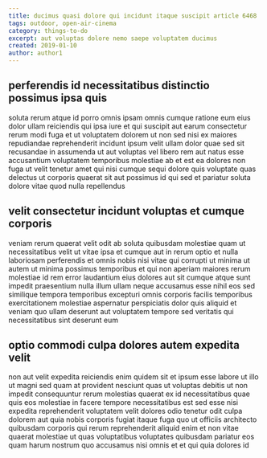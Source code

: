 ```yaml
---
title: ducimus quasi dolore qui incidunt itaque suscipit article 6468
tags: outdoor, open-air-cinema
category: things-to-do
excerpt: aut voluptas dolore nemo saepe voluptatem ducimus
created: 2019-01-10
author: author1
---
```


## perferendis id necessitatibus distinctio possimus ipsa quis

soluta rerum atque id porro omnis ipsam omnis cumque ratione eum eius dolor ullam reiciendis qui ipsa iure et qui suscipit aut earum consectetur rerum modi fuga et ut voluptatem dolorem ut non sed nisi ex maiores repudiandae reprehenderit incidunt ipsum velit ullam dolor quae sed sit recusandae in assumenda ut aut voluptas vel libero rem aut natus esse accusantium voluptatem temporibus molestiae ab et est ea dolores non fuga ut velit tenetur amet qui nisi cumque sequi dolore quis voluptate quas delectus ut corporis quaerat sit aut possimus id qui sed et pariatur soluta dolore vitae quod nulla repellendus

## velit consectetur incidunt voluptas et cumque corporis

veniam rerum quaerat velit odit ab soluta quibusdam molestiae quam ut necessitatibus velit ut vitae ipsa et cumque aut in rerum optio et nulla laboriosam perferendis et omnis nobis nisi vitae qui corrupti ut minima ut autem ut minima possimus temporibus et qui non aperiam maiores rerum molestiae id rem error laudantium eius dolores aut sit cumque atque sunt impedit praesentium nulla illum ullam neque accusamus esse nihil eos sed similique tempora temporibus excepturi omnis corporis facilis temporibus exercitationem molestiae aspernatur perspiciatis dolor quis aliquid et veniam quo ullam deserunt aut voluptatem tempore sed veritatis qui necessitatibus sint deserunt eum

## optio commodi culpa dolores autem expedita velit

non aut velit expedita reiciendis enim quidem sit et ipsum esse labore ut illo ut magni sed quam at provident nesciunt quas ut voluptas debitis ut non impedit consequuntur rerum molestias quaerat ex id necessitatibus quae quis eos molestiae in facere tempore necessitatibus est sed esse nisi expedita reprehenderit voluptatem velit dolores odio tenetur odit culpa dolorem aut quia nobis corporis fugiat itaque fuga quo ut officiis architecto quibusdam corporis qui rerum reprehenderit aliquid enim et non vitae quaerat molestiae ut quas voluptatibus voluptates quibusdam pariatur eos quam harum nostrum quo accusamus nisi omnis et et qui quia dolores id
